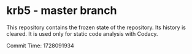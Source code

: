 # krb5 - master branch

This repository contains the frozen state of the repository.
Its history is cleared. It is used only for static code
analysis with Codacy.

Commit Time: 1728091934